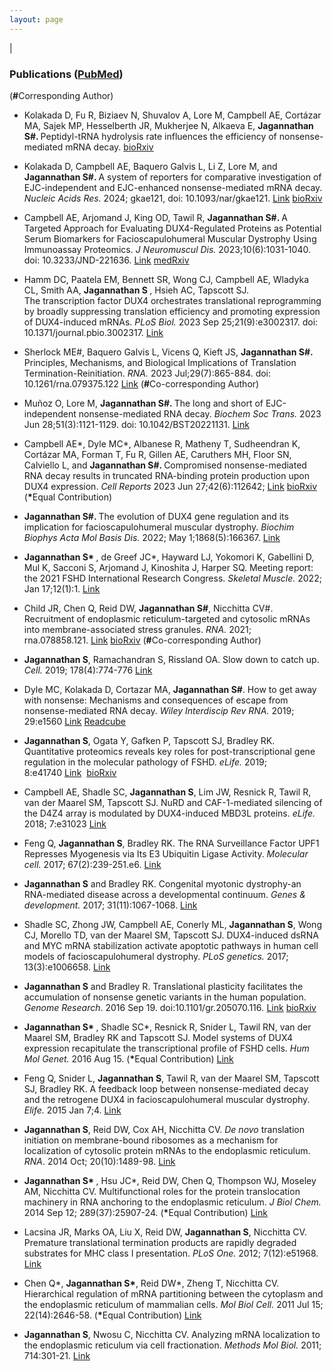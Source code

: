 ```yaml
---
layout: page
---
```


|

### Publications (<strong><a href="http://www.ncbi.nlm.nih.gov/sites/myncbi/sujatha.jagannathan.1/bibliography/46492045/public/?sort=date&direction=ascending" target="_blank" rel="noopener">PubMed</a></strong>)

(<strong>#</strong>Corresponding Author) 

* Kolakada D, Fu R, Biziaev N, Shuvalov A, Lore M, Campbell AE, Cortázar MA, Sajek MP, Hesselberth JR, Mukherjee N, Alkaeva E, <strong>Jagannathan S#. </strong> Peptidyl-tRNA hydrolysis rate influences the efficiency of nonsense-mediated mRNA decay. <a href="https://www.biorxiv.org/content/10.1101/2024.01.10.575080v2" target="_blank" rel="noopener">bioRxiv</a>

* Kolakada D, Campbell AE, Baquero Galvis L, Li Z, Lore M, and <strong>Jagannathan S#. </strong> A system of reporters for comparative investigation of EJC-independent and EJC-enhanced nonsense-mediated mRNA decay. <em>Nucleic Acids Res. </em> 2024; gkae121, doi: 10.1093/nar/gkae121. <a href="https://academic.oup.com/nar/advance-article/doi/10.1093/nar/gkae121/7611026">Link</a> <a href="https://www.biorxiv.org/content/10.1101/2023.11.14.567061v1" target="_blank" rel="noopener">bioRxiv</a>  

* Campbell AE, Arjomand J, King OD, Tawil R, <strong>Jagannathan S#.  </strong> A Targeted Approach for Evaluating DUX4-Regulated Proteins as Potential Serum Biomarkers for Facioscapulohumeral Muscular Dystrophy Using Immunoassay Proteomics. <em>J Neuromuscul Dis. </em> 2023;10(6):1031-1040. doi: 10.3233/JND-221636. <a href="https://content.iospress.com/articles/journal-of-neuromuscular-diseases/jnd221636">Link</a> <a href="https://www.medrxiv.org/content/10.1101/2022.07.25.22276982v2" target="_blank" rel="noopener">medRxiv</a>

* Hamm DC, Paatela EM, Bennett SR, Wong CJ, Campbell AE, Wladyka CL, Smith AA, <strong>Jagannathan S </strong>, Hsieh AC, Tapscott SJ.  
The transcription factor DUX4 orchestrates translational reprogramming by broadly suppressing translation efficiency and promoting expression of DUX4-induced mRNAs. <em>PLoS Biol. </em> 2023 Sep 25;21(9):e3002317. doi: 10.1371/journal.pbio.3002317. <a href="https://journals.plos.org/plosbiology/article?id=10.1371/journal.pbio.3002317">Link</a>

* Sherlock ME#, Baquero Galvis L, Vicens Q, Kieft JS, <strong>Jagannathan S#. </strong> Principles, Mechanisms, and Biological Implications of Translation Termination-Reinitiation. <em>RNA. </em> 2023 Jul;29(7):865-884. doi: 10.1261/rna.079375.122 <a href="https://rnajournal.cshlp.org/content/early/2023/04/06/rna.079375.122.long">Link</a> (<strong>#</strong>Co-corresponding Author)  

* Muñoz O, Lore M, <strong>Jagannathan S#. </strong> The long and short of EJC-independent nonsense-mediated RNA decay. <em>Biochem Soc Trans. </em> 2023 Jun 28;51(3):1121-1129. doi: 10.1042/BST20221131. <a href="https://portlandpress.com/biochemsoctrans/article-abstract/doi/10.1042/BST20221131/233031/The-long-and-short-of-EJC-independent-nonsense?redirectedFrom=fulltext">Link</a>

* Campbell AE*, Dyle MC*, Albanese R, Matheny T, Sudheendran K, Cortázar MA, Forman T, Fu R, Gillen AE, Caruthers MH, Floor SN, Calviello L, and <strong>Jagannathan S#. </strong> Compromised nonsense-mediated RNA decay results in truncated RNA-binding protein production upon DUX4 expression. <em>Cell Reports </em> 2023 Jun 27;42(6):112642; <a href="https://www.cell.com/cell-reports/fulltext/S2211-1247(23)00653-8">Link</a> <a href="https://www.biorxiv.org/content/10.1101/2021.06.28.450189v4" target="_blank" rel="noopener">bioRxiv</a> (<strong>*</strong>Equal Contribution)  

* <strong>Jagannathan S#. </strong> The evolution of DUX4 gene regulation and its implication for facioscapulohumeral muscular dystrophy. <em>Biochim Biophys Acta Mol Basis Dis. </em> 2022; May 1;1868(5):166367. <a href="https://www.sciencedirect.com/science/article/pii/S0925443922000308?via%3Dihub">Link</a> 

* <strong>Jagannathan S* </strong>, de Greef JC*, Hayward LJ, Yokomori K, Gabellini D, Mul K, Sacconi S, Arjomand J, Kinoshita J, Harper SQ. Meeting report: the 2021 FSHD International Research Congress. <em>Skeletal Muscle. </em> 2022; Jan 17;12(1):1. <a href="https://skeletalmusclejournal.biomedcentral.com/articles/10.1186/s13395-022-00287-8">Link</a> 

* Child JR, Chen Q, Reid DW, <strong>Jagannathan S#</strong>, Nicchitta CV#. Recruitment of endoplasmic reticulum-targeted and cytosolic mRNAs into membrane-associated stress granules. <em>RNA. </em> 2021; rna.078858.121. <a href="https://rnajournal.cshlp.org/content/early/2021/07/08/rna.078858.121.abstract">Link</a> <a href="https://www.biorxiv.org/content/10.1101/2021.05.12.443899v1" target="_blank" rel="noopener">bioRxiv</a> (<strong>#</strong>Co-corresponding Author)  

* <strong>Jagannathan S</strong>, Ramachandran S, Rissland OA. Slow down to catch up. <em>Cell. </em> 2019; 178(4):774-776 <a href="https://www.sciencedirect.com/science/article/pii/S0092867419307925?dgcid=author">Link</a> 

* Dyle MC, Kolakada D, Cortazar MA, <strong>Jagannathan S#</strong>. How to get away with nonsense: Mechanisms and consequences of escape from nonsense-mediated RNA decay. <em>Wiley Interdiscip Rev RNA. </em> 2019; 29:e1560 <a href="https://onlinelibrary.wiley.com/doi/pdf/10.1002/wrna.1560">Link</a>
<a href="https://rdcu.be/bMpJl" target="_blank" rel="noopener">Readcube</a> 

* <strong>Jagannathan S</strong>, Ogata Y, Gafken P, Tapscott SJ, Bradley RK. Quantitative proteomics reveals key roles for post-transcriptional gene regulation in the molecular pathology of FSHD. <em>eLife. </em> 2019; 8:e41740 <a href="https://elifesciences.org/articles/41740">Link</a><em> 
</em><a href="https://www.biorxiv.org/content/early/2018/11/23/417790" target="_blank" rel="noopener">bioRxiv</a>

* Campbell AE, Shadle SC, <strong>Jagannathan S</strong>, Lim JW, Resnick R, Tawil R, van der Maarel SM, Tapscott SJ. NuRD and CAF-1-mediated silencing of the D4Z4 array is modulated by DUX4-induced MBD3L proteins. <em>eLife. </em> 2018; 7:e31023 <a href="https://doi.org/10.7554/eLife.31023" target="_blank" rel="noopener">Link</a>

* Feng Q, <strong>Jagannathan S</strong>, Bradley RK. The RNA Surveillance Factor UPF1 Represses Myogenesis via Its E3 Ubiquitin Ligase Activity. <em>Molecular cell. </em> 2017; 67(2):239-251.e6. <a href="https://linkinghub.elsevier.com/retrieve/pii/S1097-2765(17)30398-2" target="_blank" rel="noopener">Link</a>

* <strong>Jagannathan S</strong> and Bradley RK. Congenital myotonic dystrophy-an RNA-mediated disease across a developmental continuum. <em>Genes & development.</em> 2017; 31(11):1067-1068. <a href="http://genesdev.cshlp.org/content/31/11/1067.long" target="_blank" rel="noopener">Link</a>

* Shadle SC, Zhong JW, Campbell AE, Conerly ML, <strong>Jagannathan S</strong>, Wong CJ, Morello TD, van der Maarel SM, Tapscott SJ. DUX4-induced dsRNA and MYC mRNA stabilization activate apoptotic pathways in human cell models of facioscapulohumeral dystrophy. <em>PLoS genetics.</em> 2017; 13(3):e1006658. <a href="http://journals.plos.org/plosgenetics/article?id=10.1371/journal.pgen.1006658" target="_blank" rel="noopener">Link</a>

* <strong>Jagannathan S</strong> and Bradley R. Translational plasticity facilitates the accumulation of nonsense genetic variants in the human population. <em>Genome Research</em>. <span class="slug-ahead-of-print-date">2016 Sep 19.</span> doi:<span class="slug-doi" title="10.1101/gr.205070.116">10.1101/gr.205070.116</span><em>.</em> <a href="http://genome.cshlp.org/content/early/2016/09/19/gr.205070.116.abstract">Link</a><em> </em><a href="http://biorxiv.org/content/early/2016/02/04/038687" target="_blank" rel="noopener">bioRxiv</a>

* <strong>Jagannathan S* </strong>, Shadle SC*, Resnick R, Snider L, Tawil RN, van der Maarel SM, Bradley RK and Tapscott SJ. Model systems of DUX4 expression recapitulate the transcriptional profile of FSHD cells. <em>Hum Mol Genet.</em> 2016 Aug 15. (<strong>*</strong>Equal Contribution) <a href="http://hmg.oxfordjournals.org/content/early/2016/08/15/hmg.ddw271.abstract" target="_blank" rel="noopener">Link</a>

* Feng Q, Snider L, <strong>Jagannathan S</strong>, Tawil R, van der Maarel SM, Tapscott SJ, Bradley RK. A feedback loop between nonsense-mediated decay and the retrogene DUX4 in facioscapulohumeral muscular dystrophy. <em>Elife.</em> 2015 Jan 7;4. <a href="https://elifesciences.org/content/4/e04996" target="_blank" rel="noopener">Link</a>

* <strong>Jagannathan S</strong>, Reid DW, Cox AH, Nicchitta CV. <em>De novo</em> translation initiation on membrane-bound ribosomes as a mechanism for localization of cytosolic protein mRNAs to the endoplasmic reticulum. <em>RNA</em>. 2014 Oct; 20(10):1489-98. <a href="http://rnajournal.cshlp.org/content/20/10/1489.long" target="_blank" rel="noopener">Link</a>

* <strong>Jagannathan S* </strong>, Hsu JC*, Reid DW, Chen Q, Thompson WJ, Moseley AM, Nicchitta CV. Multifunctional roles for the protein translocation machinery in RNA anchoring to the endoplasmic reticulum. <em>J Biol Chem.</em> 2014 Sep 12; 289(37):25907-24. (<strong>*</strong>Equal Contribution) <a href="http://www.jbc.org/content/early/2014/07/25/jbc.M114.580688" target="_blank" rel="noopener">Link</a>

* Lacsina JR, Marks OA, Liu X, Reid DW, <strong>Jagannathan S</strong>, Nicchitta CV. Premature translational termination products are rapidly degraded substrates for MHC class I presentation. <em>PLoS One.</em> 2012; 7(12):e51968. <a href="http://journals.plos.org/plosone/article?id=10.1371/journal.pone.0051968" target="_blank" rel="noopener">Link</a>

* Chen Q*, <strong>Jagannathan S*</strong>, Reid DW*, Zheng T, Nicchitta CV. Hierarchical regulation of mRNA partitioning between the cytoplasm and the endoplasmic reticulum of mammalian cells. <em>Mol Biol Cell.</em> 2011 Jul 15; 22(14):2646-58. (<strong>*</strong>Equal Contribution) <a href="http://www.molbiolcell.org/content/22/14/2646.long">Link</a>

* <strong>Jagannathan S</strong>, Nwosu C, Nicchitta CV. Analyzing mRNA localization to the endoplasmic reticulum via cell fractionation. <em>Methods Mol Biol. </em>2011; 714:301-21. <a href="https://www.ncbi.nlm.nih.gov/pmc/articles/pmid/21431749/" target="_blank" rel="noopener">Link</a>
